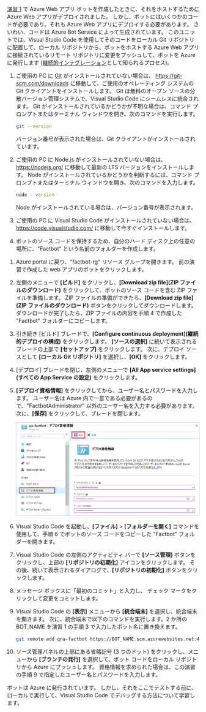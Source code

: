 [演習 1](#Exercise1) で Azure Web アプリ ボットを作成したときに、それをホストするために Azure Web アプリがデプロイされました。 しかし、ボットにはいくつかのコードが必要であり、それも Azure Web アプリにデプロイする必要があります。 さいわい、コードは Azure Bot Service によって生成されています。 このユニットでは、Visual Studio Code を使用してそのコードをローカル Git リポジトリに配置して、ローカル リポジトリから、ボットをホストする Azure Web アプリに接続されているリモート リポジトリに変更をプッシュして、ボットを Azure に発行します ([継続的インテグレーション](https://en.wikipedia.org/wiki/Continuous_integration)として知られるプロセス)。

1. ご使用の PC に [Git](https://git-scm.com/) がインストールされていない場合は、 https://git-scm.com/downloads に移動して、ご使用のオペレーティング システムの Git クライアントをインストールします。 Git は無料のオープン ソースの分散バージョン管理システムで、Visual Studio Code にシームレスに統合されます。 Git がインストールされているかどうかが不明な場合は、コマンド プロンプトまたはターミナル ウィンドウを開き、次のコマンドを実行します。

    ```bash
    git --version
    ```

    バージョン番号が表示された場合は、Git クライアントがインストールされています。

1. ご使用の PC に Node.js がインストールされていない場合は、 https://nodejs.org/ に移動して最新の LTS バージョンをインストールします。 Node がインストールされているかどうかを判断するには、コマンド プロンプトまたはターミナル ウィンドウを開き、次のコマンドを入力します。

    ```bash
    node --version
    ```

    Node がインストールされている場合は、バージョン番号が表示されます。

1. ご使用の PC に Visual Studio Code がインストールされていない場合は、 https://code.visualstudio.com/ に移動して今すぐインストールします。

1. ボットのソース コードを保持するため、自分のハード ディスク上の任意の場所に、"Factbot" という名前のフォルダーを作成します。

<!---TODO: Update for sandbox?--->
1. Azure portal に戻り、"factbot-rg" リソース グループを開きます。 前の演習で作成した web アプリのボットをクリックします。

1. 左側のメニューで **[ビルド]** をクリックし、**[Download zip file]\(ZIP ファイルのダウンロード\)** をクリックして、ボットのソース コードを含む ZIP ファイルを準備します。 ZIP ファイルの準備ができたら、**[Download zip file]\(ZIP ファイルのダウンロード\)** ボタンをクリックしてダウンロードします。 ダウンロードが完了したら、ZIP ファイルの内容を手順 4 で作成した "Factbot" フォルダーにコピーします。

1. 引き続き [ビルド] ブレードで、**[Configure continuous deployment]\(継続的デプロイの構成\)** をクリックします。 **[ソースの選択]** に続いて表示されるブレードの上部で **[セットアップ]** をクリックします。 次に、デプロイ ソースとして **[ローカル Git リポジトリ]** を選択し、**[OK]** をクリックします。

1. [デプロイ] ブレードを閉じ、左側のメニューで **[All App service settings]\(すべての App Service の設定\)** をクリックします。

1. **[デプロイ資格情報]** をクリックしてから、ユーザー名とパスワードを入力します。 ユーザー名は Azure 内で一意である必要があるので、"FactbotAdministrator" 以外のユーザー名を入力する必要があります。 次に、**[保存]** をクリックして、ブレードを閉じます。

    ![新しいボットを導入、展開資格情報 画面を表示する App Service ブレードを表示する Azure ポータルのスクリーン ショットでは、メニュー項目を資格情報し、保存 ボタンが強調表示されます。](../media/4-portal-enter-ci-creds.png)

1. Visual Studio Code を起動し、**[ファイル]** > **[フォルダーを開く]** コマンドを使用して、手順 6 でボットのソース コードをコピーした "Factbot" フォルダーを開きます。

1. Visual Studio Code の左側のアクティビティ バーで **[ソース管理]** ボタンをクリックし、上部の **[リポジトリの初期化]** アイコンをクリックします。 その後、続いて表示されるダイアログで、**[リポジトリの初期化]** ボタンをクリックします。

1. メッセージ ボックスに「最初のコミット」と入力し、 チェック マークをクリックして変更をコミットします。

1. Visual Studio Code の **[表示]** メニューから **[統合端末]** を選択し、統合端末を開きます。 次に、統合端末で以下のコマンドを実行します。2 か所の BOT_NAME を演習 1 の手順 3 で入力したボット名に置き換えます。

    ```bash
    git remote add qna-factbot https://BOT_NAME.scm.azurewebsites.net:443/BOT_NAME.git
    ```

1. ソース管理パネルの上部にある省略記号 (3 つのドット) をクリックし、メニューから **[ブランチの発行]** を選択して、ボット コードをローカル リポジトリから Azure にプッシュします。 資格情報を求められた場合は、この演習の手順 9 で指定したユーザー名とパスワードを入力します。

ボットは Azure に発行されています。 しかし、それをここでテストする前に、ローカルで実行して、Visual Studio Code でデバッグする方法について学習します。
